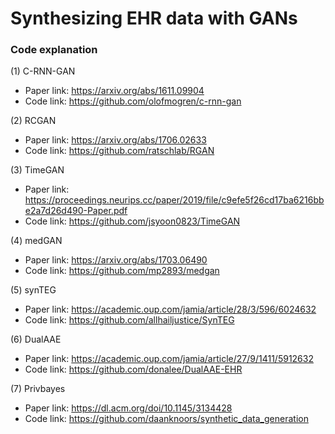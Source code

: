 # Synthesizing EHR data with GANs

### Code explanation

(1) C-RNN-GAN
- Paper link: https://arxiv.org/abs/1611.09904
- Code link: https://github.com/olofmogren/c-rnn-gan

(2) RCGAN
- Paper link: https://arxiv.org/abs/1706.02633
- Code link: https://github.com/ratschlab/RGAN

(3) TimeGAN
- Paper link: https://proceedings.neurips.cc/paper/2019/file/c9efe5f26cd17ba6216bbe2a7d26d490-Paper.pdf
- Code link: https://github.com/jsyoon0823/TimeGAN

(4) medGAN
- Paper link: https://arxiv.org/abs/1703.06490
- Code link: https://github.com/mp2893/medgan

(5) synTEG
- Paper link: https://academic.oup.com/jamia/article/28/3/596/6024632
- Code link: https://github.com/allhailjustice/SynTEG

(6) DualAAE
- Paper link: https://academic.oup.com/jamia/article/27/9/1411/5912632
- Code link: https://github.com/donalee/DualAAE-EHR

(7) Privbayes
- Paper link: https://dl.acm.org/doi/10.1145/3134428
- Code link: https://github.com/daanknoors/synthetic_data_generation

